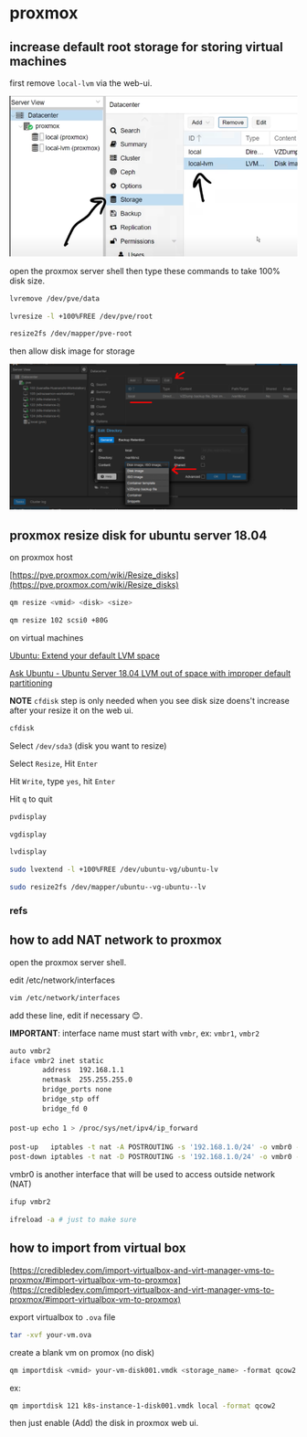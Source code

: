 # proxmox

## increase default root storage for storing virtual machines

first remove `local-lvm` via the web-ui.

![./imgs/remove-local-lvm-via-web-ui.png](./imgs/remove-local-lvm-via-web-ui.png)

open the proxmox server shell then type these commands to take 100% disk size.

```bash
lvremove /dev/pve/data
```

```bash
lvresize -l +100%FREE /dev/pve/root
```

```bash
resize2fs /dev/mapper/pve-root
```

then allow disk image for storage

![./imgs/allow-disk-image-for-storage.png](./imgs/allow-disk-image-for-storage.png)

## proxmox resize disk for ubuntu server 18.04

on proxmox host

[https://pve.proxmox.com/wiki/Resize_disks](https://pve.proxmox.com/wiki/Resize_disks)

```bash
qm resize <vmid> <disk> <size>
```

```bash
qm resize 102 scsi0 +80G
```

on virtual machines

[Ubuntu: Extend your default LVM space](https://packetpushers.net/ubuntu-extend-your-default-lvm-space/)

[Ask Ubuntu - Ubuntu Server 18.04 LVM out of space with improper default partitioning](https://askubuntu.com/questions/1106795/ubuntu-server-18-04-lvm-out-of-space-with-improper-default-partitioning)

**NOTE** `cfdisk` step is only needed when you see disk size doens't increase after your resize it on the web ui.

```bash
cfdisk
```

Select `/dev/sda3` (disk you want to resize)

Select `Resize`, Hit `Enter`

Hit `Write`, type `yes`, hit `Enter`

Hit `q` to quit

```bash
pvdisplay
```

```bash
vgdisplay
```

```bash
lvdisplay
```

```bash
sudo lvextend -l +100%FREE /dev/ubuntu-vg/ubuntu-lv
```

```bash
sudo resize2fs /dev/mapper/ubuntu--vg-ubuntu--lv
```

### refs

## how to add NAT network to proxmox

open the proxmox server shell.

edit /etc/network/interfaces

```bash
vim /etc/network/interfaces
```

add these line, edit if necessary 😊.

**IMPORTANT**: interface name must start with `vmbr`, ex: `vmbr1`, `vmbr2`

```bash
auto vmbr2
iface vmbr2 inet static
        address  192.168.1.1
        netmask  255.255.255.0
        bridge_ports none
        bridge_stp off
        bridge_fd 0

post-up echo 1 > /proc/sys/net/ipv4/ip_forward

post-up   iptables -t nat -A POSTROUTING -s '192.168.1.0/24' -o vmbr0 -j MASQUERADE
post-down iptables -t nat -D POSTROUTING -s '192.168.1.0/24' -o vmbr0 -j MASQUERADE
```

vmbr0 is another interface that will be used to access outside network (NAT)

```bash
ifup vmbr2
```

```bash
ifreload -a # just to make sure
```

## how to import from virtual box

[https://credibledev.com/import-virtualbox-and-virt-manager-vms-to-proxmox/#import-virtualbox-vm-to-proxmox](https://credibledev.com/import-virtualbox-and-virt-manager-vms-to-proxmox/#import-virtualbox-vm-to-proxmox)

export virtualbox to `.ova` file

```bash
tar -xvf your-vm.ova
```

create a blank vm on promox (no disk)

```bash
qm importdisk <vmid> your-vm-disk001.vmdk <storage_name> -format qcow2
```

ex:

```bash
qm importdisk 121 k8s-instance-1-disk001.vmdk local -format qcow2
```

then just enable (Add) the disk in proxmox web ui.
